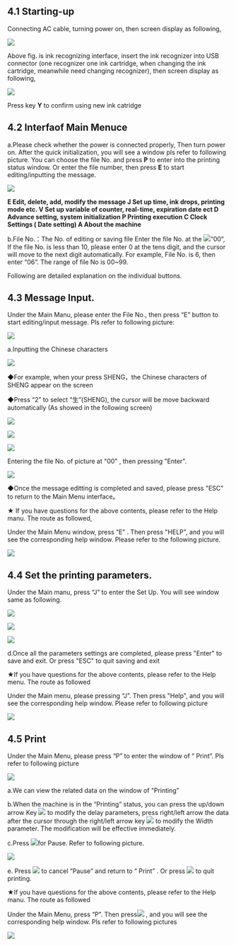 ## 4.1 Starting-up

Connecting AC cable, turning power on, then screen display as following,

![](/assets/Image_029.jpg)

Above fig. is ink recognizing interface, insert the ink recognizer into USB connector (one recognizer one ink cartridge, when changing the ink cartridge, meanwhile need changing recognizer), then screen display as following,

![](/assets/Image_030.jpg)

Press key  **Y** to confirm using new ink catridge

## 4.2 Interfaof Main Menuce

a.Please check whether the power is connected properly, Then turn power on. After the quick initialization, you will see a window pls refer to following picture. You can choose the file No. and press **P**  to enter into the printing status window. Or enter the file number, then press  **E**  to start editing/inputting the message.

![](/assets/Image_033.jpg)

**E	Edit, delete, add, modify the message
J	Set up time, ink drops, printing mode etc.
V	Set up variable of counter, real-time, expiration date ect 
D	Advance setting, system initialization
P	Printing execution
C	Clock Settings ( Date setting) A	About the machine**

b.File No.：The No. of editing or saving file
Enter the file No. at the  ![](/assets/Image_048.jpg)“00”, If the file No. is less than 10, please enter 0 at the tens digit,
and the cursor will move to the next digit automatically. For example, File No. is 6, then enter “06”. The range of file No is 00~99.

Following are detailed explanation on the individual buttons.

## 4.3 Message Input.
Under the Main Manu, please enter the File No., then press “E” button to start editing/input message. Pls refer to following picture:

![](/assets/Image_035.jpg)

a.Inputting the Chinese characters

![](/assets/TIM截图20190430162142.png)

◆For example, when your press SHENG，the Chinese characters of SHENG appear on the screen

◆Press “2” to select “生”(SHENG), the cursor will be move backward automatically (As showed in the following screen)

![](/assets/Image_038.jpg)

![](/assets/TIM截图20190430152001.png)

![](/assets/TIM截图2019030162448.png)

Entering the file No. of picture at "00" ,   then pressing "Enter".

![](/assets/Image_049.jpg)

◆Once the message editting is completed and saved, please press  "ESC"  to return to the Main Menu interface。

★ If you have questions for the above contents, please refer to the Help manu. The route as followed,

Under the Main Menu window, press “E” . Then press	"HELP",  and  you  will see the corresponding help window. Please refer to the following picture.

![](/assets/Image_061.jpg)


## 4.4 Set the printing parameters.

Under the Main manu,  press “J”	to enter the Set Up. You will see window   same as following.

![](/assets/Image_062.jpg)

![](/assets/TIM截图20190430162839.png)

![](/assets/TIM截图20190430162859.png)


d.Once all the parameters settings are completed, please press  "Enter"  to save and exit. Or press "ESC"   to quit saving and exit

★If you have questions for the above contents, please refer to the Help menu. The route as followed

Under the Main menu, please pressing “J”.     Then press	"Help", and you will   see the corresponding help window. Please refer to following picture

![](/assets/Image_080.jpg)



## 4.5 Print

Under the Main Menu, please press “P” to enter the window of “ Print”.
Pls refer to following picture

![](/assets/Image_092.jpg)

a.We can view the related data on the window of “Printing”

b.When the machine is in the “Printing” status, you can press the up/down arrow Key ![](/assets/Image_067.jpg)  to modify the delay parameters, press right/left arrow the data after the   cursor
through  the  right/left  arrow  key ![](/assets/Image_067.jpg)    to modify the Width parameter. The modification will be effective immediately.

c.Press	![](/assets/Image_095.jpg)for Pause.	Refer to following picture.

![](/assets/Image_096.jpg)

e. Press  ![](/assets/Image_097.jpg)  to cancel “Pause” and return to “ Print” . Or press  ![](/assets/Image_083.jpg)  to quit printing.

★If you have questions for the above contents, please refer to the Help manu. The route	as
followed

Under the Main Menu, press “P”.   Then press![](/assets/Image_083.png)	, and you will see  the corresponding help window. Pls refer to following pictures

![](/assets/Image_100.jpg)